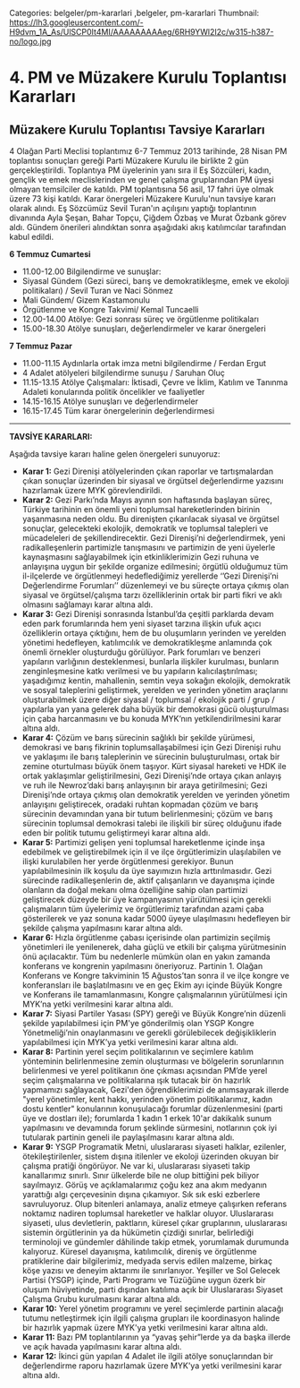 Categories: belgeler/pm-kararlari ,belgeler, pm-kararlari
Thumbnail: https://lh3.googleusercontent.com/-H9dvm_1A_As/UlSCP0It4MI/AAAAAAAAAeg/6RH9YWl2I2c/w315-h387-no/logo.jpg

# 4. PM  ve Müzakere Kurulu Toplantısı Kararları

## Müzakere Kurulu Toplantısı Tavsiye Kararları

4 Olağan Parti Meclisi toplantımız 6-7 Temmuz 2013 tarihinde, 28 Nisan PM toplantısı sonuçları gereği Parti Müzakere Kurulu ile birlikte 2 gün gerçekleştirildi. Toplantıya PM üyelerinin yanı sıra il Eş Sözcüleri, kadın, gençlik ve emek meclislerinden ve genel çalışma gruplarından PM üyesi olmayan temsilciler de katıldı. PM toplantısına 56 asil, 17 fahri üye olmak üzere 73 kişi katıldı. Karar önergeleri Müzakere Kurulu'nun tavsiye kararı olarak alındı. Eş Sözcümüz Sevil Turan'ın açılışını yaptığı toplantının divanında Ayla Şeşan, Bahar Topçu, Çiğdem Özbaş ve Murat Özbank görev aldı. Gündem önerileri alındıktan sonra aşağıdaki akış katılımcılar tarafından kabul edildi. 

**6 Temmuz Cumartesi**

*	11.00-12.00 Bilgilendirme ve sunuşlar: 
*	Siyasal Gündem (Gezi süreci, barış ve demokratikleşme, emek ve ekoloji politikaları) / Sevil Turan ve Naci Sönmez
*	Mali Gündem/ Gizem Kastamonulu
*	Örgütlenme ve Kongre Takvimi/ Kemal Tuncaelli 
*	12.00-14.00 Atölye: Gezi sonrası süreç ve örgütlenme politikaları
*	15.00-18.30 Atölye sunuşları, değerlendirmeler ve karar önergeleri

**7 Temmuz Pazar**

*	11.00-11.15 Aydınlarla ortak imza metni bilgilendirme / Ferdan Ergut
*	4 Adalet atölyeleri bilgilendirme sunuşu / Saruhan Oluç 
*	11.15-13.15 Atölye Çalışmaları: İktisadi, Çevre ve İklim, Katılım ve Tanınma Adaleti konularında politik öncelikler ve faaliyetler
*	14.15-16.15 Atölye sunuşları ve değerlendirmeler
*	16.15-17.45 Tüm karar önergelerinin değerlendirmesi 

<hr>

**TAVSİYE KARARLARI:**

Aşağıda tavsiye kararı haline gelen önergeleri sunuyoruz:

- **Karar 1:** Gezi Direnişi atölyelerinden çıkan raporlar ve tartışmalardan çıkan sonuçlar üzerinden bir siyasal ve örgütsel değerlendirme yazısını hazırlamak üzere MYK görevlendirildi. 
- **Karar 2:** Gezi Parkı’nda Mayıs ayının son haftasında başlayan süreç, Türkiye tarihinin en önemli yeni toplumsal hareketlerinden birinin yaşanmasına neden oldu. Bu direnişten çıkarılacak siyasal ve örgütsel sonuçlar, gelecekteki ekolojik, demokratik ve toplumsal talepleri ve mücadeleleri de şekillendirecektir. Gezi Direnişi’ni değerlendirmek, yeni radikalleşenlerin partimizle tanışmasını ve partimizin de yeni üyelerle kaynaşmasını sağlayabilmek için etkinliklerimizin Gezi ruhuna ve anlayışına uygun bir şekilde organize edilmesini; örgütlü olduğumuz tüm il-ilçelerde ve örgütlenmeyi hedeflediğimiz yerellerde ‘’Gezi Direnişi’ni Değerlendirme Forumları’’ düzenlemeyi ve bu süreçte ortaya çıkmış olan siyasal ve örgütsel/çalışma tarzı özelliklerinin ortak bir parti fikri ve aklı olmasını sağlamayı karar altına aldı. 
- **Karar 3:** Gezi Direnişi sonrasında İstanbul’da çeşitli parklarda devam eden park forumlarında hem yeni siyaset tarzına ilişkin ufuk açıcı özelliklerin ortaya çıktığını, hem de bu oluşumların yerinden ve yerelden yönetimi hedefleyen, katılımcılık ve demokratikleşme anlamında çok önemli örnekler oluşturduğu görülüyor. Park forumları ve benzeri yapıların varlığının desteklenmesi, bunlarla ilişkiler kurulması, bunların zenginleşmesine katkı verilmesi ve bu yapıların kalıcılaştırılması; yaşadığımız kentin, mahallenin, semtin veya sokağın ekolojik, demokratik ve sosyal taleplerini geliştirmek, yerelden ve yerinden yönetim araçlarını oluşturabilmek üzere diğer siyasal / toplumsal / ekolojik parti / grup / yapılarla yan yana gelerek daha büyük bir demokrasi gücü oluşturulması için çaba harcanmasını ve bu konuda MYK’nın yetkilendirilmesini karar altına aldı.
- **Karar 4:** Çözüm ve barış sürecinin sağlıklı bir şekilde yürümesi, demokrasi ve barış fikrinin toplumsallaşabilmesi için Gezi Direnişi ruhu ve yaklaşımı ile barış taleplerinin ve sürecinin buluşturulması, ortak bir zemine oturtulması büyük önem taşıyor.  Kürt siyasal hareketi ve HDK ile ortak yaklaşımlar geliştirilmesini, Gezi Direnişi’nde ortaya çıkan anlayış ve ruh ile Newroz’daki barış anlayışının bir araya getirilmesini; Gezi Direnişi’nde ortaya çıkmış olan demokratik yerelden ve yerinden yönetim anlayışını geliştirecek, oradaki ruhtan kopmadan çözüm ve barış sürecinin devamından yana bir tutum belirlenmesini; çözüm ve barış sürecinin toplumsal demokrasi talebi ile ilişkili bir süreç olduğunu ifade eden bir politik tutumu geliştirmeyi karar altına aldı. 
- **Karar 5:** Partimizi gelişen yeni toplumsal hareketlenme içinde inşa edebilmek ve geliştirebilmek için il ve ilçe örgütlerimizin ulaşılabilen ve ilişki kurulabilen her yerde örgütlenmesi gerekiyor. Bunun yapılabilmesinin ilk koşulu da üye sayımızın hızla arttırılmasıdır. Gezi sürecinde radikalleşenlerin de, aktif çalışanların ve dayanışma içinde olanların da doğal mekanı olma özelliğine sahip olan partimizi geliştirecek düzeyde bir üye kampanyasının yürütülmesi için gerekli çalışmaların tüm üyelerimiz ve örgütlerimiz tarafından azami çaba gösterilerek ve yaz sonuna kadar 5000 üyeye ulaşılmasını hedefleyen bir şekilde çalışma yapılmasını karar altına aldı. 
- **Karar 6:** Hızla örgütlenme çabası içerisinde olan partimizin seçilmiş yönetimleri ile yenilenerek, daha güçlü ve etkili bir çalışma yürütmesinin önü açılacaktır. Tüm bu nedenlerle mümkün olan en yakın zamanda konferans ve kongrenin yapılmasını öneriyoruz. Partinin 1. Olağan Konferans ve Kongre takviminin 15 Ağustos’tan sonra il ve ilçe kongre ve konferansları ile başlatılmasını ve en geç Ekim ayı içinde Büyük Kongre ve Konferans ile tamamlanmasını, Kongre çalışmalarının yürütülmesi için MYK’na yetki verilmesini karar altına aldı. 
- **Karar 7:** Siyasi Partiler Yasası (SPY) gereği ve Büyük Kongre’nin düzenli şekilde yapılabilmesi için PM'ye gönderilmiş olan YSGP Kongre Yönetmeliği’nin onaylanmasını ve gerekli görülebilecek değişikliklerin yapılabilmesi için MYK’ya yetki verilmesini karar altına aldı.
- **Karar 8:** Partinin yerel seçim politikalarının ve seçimlere katılım yönteminin belirlenmesine zemin oluşturması ve bölgelerin sorunlarının belirlenmesi ve yerel politikanın öne çıkması açısından PM’de yerel seçim çalışmalarına ve politikalarına ışık tutacak bir ön hazırlık yapmamızı sağlayacak, Gezi'den öğrendiklerimizi de anımsayarak illerde "yerel yönetimler, kent hakkı, yerinden yönetim politikalarımız, kadın dostu kentler" konularının konuşulacağı forumlar düzenlenmesini (parti üye ve dostları ile); forumlarda 1 kadın 1 erkek 10'ar dakikalık sunum yapılmasını ve devamında forum şeklinde sürmesini, notlarının çok iyi tutularak partinin geneli ile paylaşılmasını karar altına aldı. 
- **Karar 9:** YSGP Programatik Metni, uluslararası siyaseti halklar, ezilenler, ötekileştirilenler, sistem dışına itilenler ve ekoloji üzerinden okuyan bir çalışma pratiği öngörüyor. Ne var ki, uluslararası siyaseti takip kanallarımız sınırlı. Sınır ülkelerde bile ne olup bittiğini pek biliyor sayılmayız. Görüş ve açıklamalarımız çoğu kez ana akım medyanın yarattığı algı çerçevesinin dışına çıkamıyor. Sık sık eski ezberlere savruluyoruz. Olup bitenleri anlamaya, analiz etmeye çalışırken referans noktamız nadiren toplumsal hareketler ve halklar oluyor. Uluslararası siyaseti, ulus devletlerin, paktların, küresel çıkar gruplarının, uluslararası sistemin örgütlerinin ya da hükümetin çizdiği sınırlar, belirlediği terminoloji ve gündemler dâhilinde takip etmek, yorumlamak durumunda kalıyoruz. Küresel dayanışma, katılımcılık, direniş ve örgütlenme pratiklerine dair bilgilerimiz, medyada servis edilen malzeme, birkaç köşe yazısı ve deneyim aktarımı ile sınırlanıyor. Yeşiller ve Sol Gelecek Partisi (YSGP) içinde, Parti Programı ve Tüzüğüne uygun özerk bir oluşum hüviyetinde, parti dışından katılıma açık bir Uluslararası Siyaset Çalışma Grubu kurulmasını karar altına aldı. 
- **Karar 10:** Yerel yönetim programını ve yerel seçimlerde partinin alacağı tutumu netleştirmek için ilgili çalışma grupları ile koordinasyon halinde bir hazırlık yapmak üzere MYK'ya yetki verilmesini karar altına aldı. 
- **Karar 11:** Bazı PM toplantılarının ya “yavaş şehir”lerde ya da başka illerde ve açık havada yapılmasını karar altına aldı. 
- **Karar 12:** İkinci gün yapılan 4 Adalet ile ilgili atölye sonuçlarından bir değerlendirme raporu hazırlamak üzere MYK'ya yetki verilmesini karar altına aldı.

